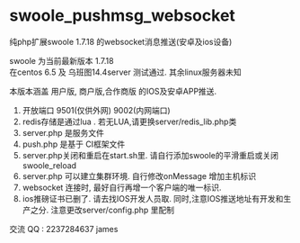 # swoole_pushmsg_websocket

纯php扩展swoole 1.7.18 的websocket消息推送(安卓及ios设备) 

swoole 为当前最新版本 1.7.18  
在centos 6.5 及 乌班图14.4server 测试通过. 其余linux服务器未知

本版本涵盖 用户版, 商户版,合作商版 的IOS及安卓APP推送. 

1. 开放端口 9501(仅供外网) 9002(内网端口)
2. redis存储是通过lua .  若无LUA,请更换server/redis_lib.php类
3. server.php 是服务文件
4. push.php  是基于 CI框架文件
5. server.php关闭和重启在start.sh里. 请自行添加swoole的平滑重启或关闭 swoole_reload
6. server.php 可以建立集群环境. 自行修改onMessage 增加主机标识
7. websocket 连接时, 最好自行再增一个客户端的唯一标识.
8. ios推磅证书已删了. 请去找IOS开发人员取. 同时,注意IOS推送地址有开发和生产之分. 注意更改server/config.php 里配制 


交流 QQ : 2237284637  james
 

